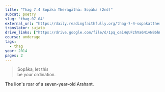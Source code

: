 ```yaml
---
title: "Thag 7.4 Sopāka Theragāthā: Sopāka (2nd)"
subcat: poetry
slug: "thag.07.04"
external_url: "https://daily.readingfaithfully.org/thag-7-4-sopakattheragatha-sopaka-2nd/"
translator: sujato
drive_links: ["https://drive.google.com/file/d/1pq_oai4qUFzhVa6N1vNB6hmZsnY0BcWO/view?usp=drivesdk"]
course: underage
tags:
  - thag
year: 2014
pages: 2
---
```


> Sopāka, let this  
be your ordination.

The lion's roar of a seven-year-old Arahant.
